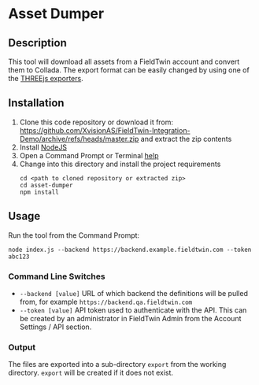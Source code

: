 # Asset Dumper

## Description

This tool will download all assets from a FieldTwin account and convert them to Collada.
The export format can be easily changed by using one of the
[THREEjs exporters](https://github.com/mrdoob/three.js/tree/dev/examples/jsm/exporters).

## Installation

1. Clone this code repository or download it from:  
   https://github.com/XvisionAS/FieldTwin-Integration-Demo/archive/refs/heads/master.zip
   and extract the zip contents
2. Install [NodeJS](https://nodejs.org/en/)
3. Open a Command Prompt or Terminal [help](https://www.lifewire.com/how-to-open-command-prompt-2618089)
4. Change into this directory and install the project requirements
   ```
   cd <path to cloned repository or extracted zip>
   cd asset-dumper
   npm install
   ```

## Usage

Run the tool from the Command Prompt:

```
node index.js --backend https://backend.example.fieldtwin.com --token abc123
```

### Command Line Switches

- `--backend [value]` URL of which backend the definitions will be pulled from,
  for example `https://backend.qa.fieldtwin.com`
- `--token [value]` API token used to authenticate with the API.
  This can be created by an administrator in FieldTwin Admin from the Account Settings / API section.

### Output

The files are exported into a sub-directory `export` from the working directory.
`export` will be created if it does not exist.
